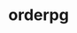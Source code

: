 <!-- generated by markdown-notes-tree -->

# orderpg

<!-- optional markdown-notes-tree directory description starts here -->

<!-- optional markdown-notes-tree directory description ends here -->


